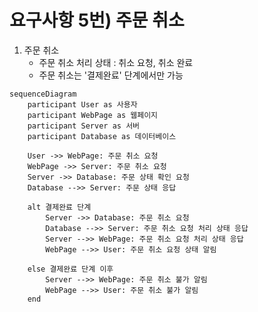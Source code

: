 # 요구사항 5번) 주문 취소

1. 주문 취소
    - 주문 취소 처리 상태 : 취소 요청, 취소 완료
    - 주문 취소는 '결제완료' 단계에서만 가능

```mermaid
sequenceDiagram
    participant User as 사용자
    participant WebPage as 웹페이지
    participant Server as 서버
    participant Database as 데이터베이스
    
    User ->> WebPage: 주문 취소 요청
    WebPage ->> Server: 주문 취소 요청
    Server ->> Database: 주문 상태 확인 요청
    Database -->> Server: 주문 상태 응답

    alt 결제완료 단계
        Server ->> Database: 주문 취소 요청
        Database -->> Server: 주문 취소 요청 처리 상태 응답
        Server -->> WebPage: 주문 취소 요청 처리 상태 응답
        WebPage -->> User: 주문 취소 요청 상태 알림

    else 결제완료 단계 이후
        Server -->> WebPage: 주문 취소 불가 알림
        WebPage -->> User: 주문 취소 불가 알림
    end

```